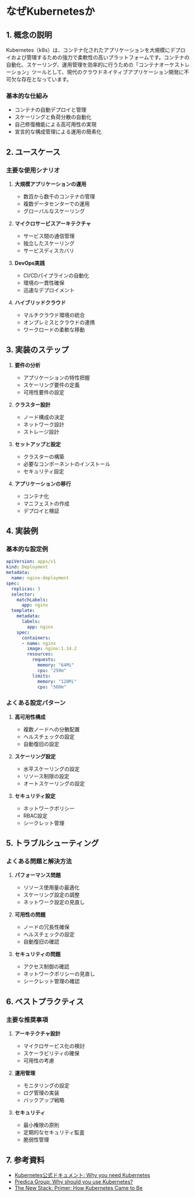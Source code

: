 # なぜKubernetesか

## 1. 概念の説明
Kubernetes（k8s）は、コンテナ化されたアプリケーションを大規模にデプロイおよび管理するための強力で柔軟性の高いプラットフォームです。コンテナの自動化、スケーリング、運用管理を効率的に行うための「コンテナオーケストレーション」ツールとして、現代のクラウドネイティブアプリケーション開発に不可欠な存在となっています。

### 基本的な仕組み
- コンテナの自動デプロイと管理
- スケーリングと負荷分散の自動化
- 自己修復機能による高可用性の実現
- 宣言的な構成管理による運用の簡素化

## 2. ユースケース
### 主要な使用シナリオ
1. **大規模アプリケーションの運用**
   - 数百から数千のコンテナの管理
   - 複数データセンターでの運用
   - グローバルなスケーリング

2. **マイクロサービスアーキテクチャ**
   - サービス間の通信管理
   - 独立したスケーリング
   - サービスディスカバリ

3. **DevOps実践**
   - CI/CDパイプラインの自動化
   - 環境の一貫性確保
   - 迅速なデプロイメント

4. **ハイブリッドクラウド**
   - マルチクラウド環境の統合
   - オンプレミスとクラウドの連携
   - ワークロードの柔軟な移動

## 3. 実装のステップ
1. **要件の分析**
   - アプリケーションの特性把握
   - スケーリング要件の定義
   - 可用性要件の設定

2. **クラスター設計**
   - ノード構成の決定
   - ネットワーク設計
   - ストレージ設計

3. **セットアップと設定**
   - クラスターの構築
   - 必要なコンポーネントのインストール
   - セキュリティ設定

4. **アプリケーションの移行**
   - コンテナ化
   - マニフェストの作成
   - デプロイと検証

## 4. 実装例
### 基本的な設定例
```yaml
apiVersion: apps/v1
kind: Deployment
metadata:
  name: nginx-deployment
spec:
  replicas: 3
  selector:
    matchLabels:
      app: nginx
  template:
    metadata:
      labels:
        app: nginx
    spec:
      containers:
      - name: nginx
        image: nginx:1.14.2
        resources:
          requests:
            memory: "64Mi"
            cpu: "250m"
          limits:
            memory: "128Mi"
            cpu: "500m"
```

### よくある設定パターン
1. **高可用性構成**
   - 複数ノードへの分散配置
   - ヘルスチェックの設定
   - 自動復旧の設定

2. **スケーリング設定**
   - 水平スケーリングの設定
   - リソース制限の設定
   - オートスケーリングの設定

3. **セキュリティ設定**
   - ネットワークポリシー
   - RBAC設定
   - シークレット管理

## 5. トラブルシューティング
### よくある問題と解決方法
1. **パフォーマンス問題**
   - リソース使用量の最適化
   - スケーリング設定の調整
   - ネットワーク設定の見直し

2. **可用性の問題**
   - ノードの冗長性確保
   - ヘルスチェックの設定
   - 自動復旧の確認

3. **セキュリティの問題**
   - アクセス制御の確認
   - ネットワークポリシーの見直し
   - シークレット管理の確認

## 6. ベストプラクティス
### 主要な推奨事項
1. **アーキテクチャ設計**
   - マイクロサービス化の検討
   - スケーラビリティの確保
   - 可用性の考慮

2. **運用管理**
   - モニタリングの設定
   - ログ管理の実装
   - バックアップ戦略

3. **セキュリティ**
   - 最小権限の原則
   - 定期的なセキュリティ監査
   - 脆弱性管理

## 7. 参考資料
- [Kubernetes公式ドキュメント: Why you need Kubernetes](https://kubernetes.io/docs/concepts/overview/#why-you-need-kubernetes-and-what-can-it-do)
- [Predica Group: Why should you use Kubernetes?](https://www.predicagroup.com/blog/why-kubernetes-2022/)
- [The New Stack: Primer: How Kubernetes Came to Be](https://thenewstack.io/primer-how-kubernetes-came-to-be-what-it-is-and-why-you-should-care/)
